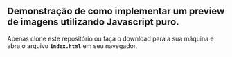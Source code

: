 ## Demonstração de como implementar um preview de imagens utilizando Javascript puro.

Apenas clone este repositório ou faça o download para a sua máquina e abra o arquivo **`index.html`** em seu navegador.
